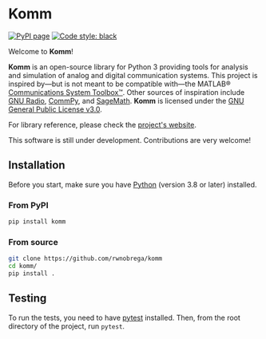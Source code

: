# Komm

[![PyPI page](https://badge.fury.io/py/komm.svg)](https://pypi.org/project/komm/)
[![Code style: black](https://img.shields.io/badge/code%20style-black-000000.svg)](https://github.com/psf/black/)

Welcome to **Komm**!

<!--intro-start-->
**Komm** is an open-source library for Python 3 providing tools for analysis and simulation of analog and digital communication systems. This project is inspired by—but is not meant to be compatible with—the MATLAB® [Communications System Toolbox™](https://www.mathworks.com/help/comm/). Other sources of inspiration include [GNU Radio](https://gnuradio.org/), [CommPy](http://veeresht.info/CommPy/), and [SageMath](https://www.sagemath.org/). **Komm** is licensed under the [GNU General Public License v3.0](https://www.gnu.org/licenses/gpl-3.0.en.html).
<!--intro-end-->

For library reference, please check the [project's website](https://komm.dev/).

<!--notes-start-->
This software is still under development. Contributions are very welcome!
<!--notes-end-->

## Installation

Before you start, make sure you have [Python](https://www.python.org/) (version 3.8 or later) installed.

### From PyPI

``` bash
pip install komm
```

### From source

``` bash
git clone https://github.com/rwnobrega/komm
cd komm/
pip install .
```

## Testing

To run the tests, you need to have [pytest](https://pytest.org/) installed. Then, from the root directory of the project, run `pytest`.
